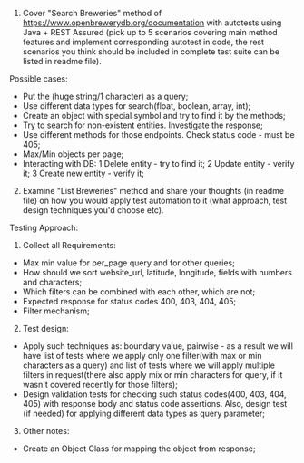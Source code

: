 1. Cover "Search Breweries" method of https://www.openbrewerydb.org/documentation
with autotests using Java + REST Assured
(pick up to 5 scenarios covering main method features and implement corresponding
autotest in code, the rest scenarios you think should be included in complete test suite can
be listed in readme file).

Possible cases: 
- Put the (huge string/1 character) as a query;
- Use different data types for search(float, boolean, array, int);
- Create an object with special symbol and try to find it by the methods;
- Try to search for non-existent entities. Investigate the response;
- Use different methods for those endpoints. Check status code - must be 405;
- Max/Min objects per page;
- Interacting with DB: 1 Delete entity - try to find it; 2 Update entity - verify it; 3 Create new entity - verify it;  


2. Examine "List Breweries" method and share your thoughts (in readme file) on how you
   would apply test automation to it (what approach, test design techniques you'd choose
   etc).

Testing Approach:
   1. Collect all Requirements: 
- Max min value for per_page query and for other queries;
- How should we sort website_url, latitude, longitude, fields with numbers and characters;
- Which filters can be combined with each other, which are not;
- Expected response for status codes 400, 403, 404, 405;
- Filter mechanism;

2. Test design: 
- Apply such techniques as: boundary value, pairwise - as a result we will have list of tests where we apply only one 
filter(with max or min characters as a query) and list of tests where we will apply multiple filters in request(there also apply mix or min characters for query, if it wasn't covered recently for those filters);
- Design validation tests for checking such status codes(400, 403, 404, 405) with response body and status code assertions. Also, design test (if needed) for applying different data types as query parameter;

3. Other notes: 
- Create an Object Class for mapping the object from response;

